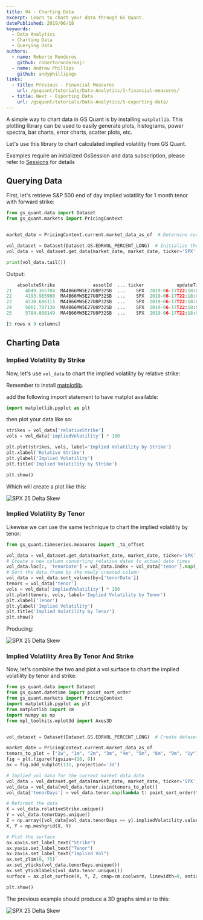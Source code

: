 ```yaml
---
title: 04 - Charting Data
excerpt: Learn to chart your data through GS Quant.
datePublished: 2019/06/18
keywords:
  - Data Analytics
  - Charting Data
  - Querying Data
authors:
  - name: Roberto Ronderos
    github: robertoronderosjr
  - name: Andrew Phillips
    github: andyphillipsgs
links:
  - title: Previous - Financial Measures
    url: /gsquant/tutorials/Data-Analytics/3-financial-measures/
  - title: Next - Exporting Data
    url: /gsquant/tutorials/Data-Analytics/5-exporting-data/
---
```


A simple way to chart data in GS Quant is by installing `matplotlib`. This plotting library can be used to easily
generate plots, histograms, power spectra, bar charts, error charts, scatter plots, etc.

Let's use this library to chart calculated implied volatility from GS Quant.

<note>Examples require an initialized GsSession and data subscription, please refer to 
<a href="/docs/gsquant/guides/Authentication/2-gs-session">Sessions</a> for details</note>

## Querying Data

First, let's retrieve S&P 500 end of day implied volatility for 1 month tenor with forward strike:

```python
from gs_quant.data import Dataset
from gs_quant.markets import PricingContext


market_date = PricingContext.current.market_data_as_of  # Determine current market date

vol_dataset = Dataset(Dataset.GS.EDRVOL_PERCENT_LONG)  # Initialize the equity implied volatility dataset
vol_data = vol_dataset.get_data(market_date, market_date, ticker='SPX', tenor='1m', strikeReference='forward')

print(vol_data.tail())
```

Output:

```python
    absoluteStrike              assetId  ... ticker            updateTime
21     4049.365704  MA4B66MW5E27U8P32SB  ...    SPX  2019-06-17T22:18:01Z
22     4193.985908  MA4B66MW5E27U8P32SB  ...    SPX  2019-06-17T22:18:01Z
23     4338.606111  MA4B66MW5E27U8P32SB  ...    SPX  2019-06-17T22:18:01Z
24     5061.707130  MA4B66MW5E27U8P32SB  ...    SPX  2019-06-17T22:18:01Z
25     5784.808149  MA4B66MW5E27U8P32SB  ...    SPX  2019-06-17T22:18:01Z

[5 rows x 9 columns]
```

## Charting Data

### Implied Volatility By Strike

Now, let's use `vol_data` to chart the implied volatility by relative strike:

<note>Remember to install <a href="https://matplotlib.org/3.1.0/users/installing.html">matplotlib</a>.</note>

add the following import statement to have matplot available:

```python
import matplotlib.pyplot as plt
```

then plot your data like so:

```python
strikes = vol_data['relativeStrike']
vols = vol_data['impliedVolatility'] * 100

plt.plot(strikes, vols, label='Implied Volatility by Strike')
plt.xlabel('Relative Strike')
plt.ylabel('Implied Volatility')
plt.title('Implied Volatility by Strike')

plt.show()
```

Which will create a plot like this:

![SPX 25 Delta Skew](/docs/gsquant/tutorials/images/spx_implied_by_strike.JPG)

### Implied Volatility By Tenor

Likewise we can use the same technique to chart the implied volatility by tenor:

```python
from gs_quant.timeseries.measures import _to_offset

vol_data = vol_dataset.get_data(market_date, market_date, ticker='SPX', relativeStrike=1.0, strikeReference='forward')
# Create a new column converting relative dates to actual date times
vol_data.loc[:, 'tenorDate'] = vol_data.index + vol_data['tenor'].map(_to_offset)
# Sort the data frame by the newly created column
vol_data = vol_data.sort_values(by=['tenorDate'])
tenors = vol_data['tenor']
vols = vol_data['impliedVolatility'] * 100
plt.plot(tenors, vols, label='Implied Volatility by Tenor')
plt.xlabel('Tenor')
plt.ylabel('Implied Volatility')
plt.title('Implied Volatility by Tenor')
plt.show()
```

Producing:

![SPX 25 Delta Skew](/docs/gsquant/tutorials/images/spx_implied_by_tenor.JPG)

### Implied Volatility Area By Tenor And Strike

Now, let's combine the two and plot a vol surface to chart the implied volatility by tenor and strike:

```python
from gs_quant.data import Dataset
from gs_quant.datetime import point_sort_order
from gs_quant.markets import PricingContext
import matplotlib.pyplot as plt
from matplotlib import cm
import numpy as np
from mpl_toolkits.mplot3d import Axes3D


vol_dataset = Dataset(Dataset.GS.EDRVOL_PERCENT_LONG)  # Create dataset for equity implied volatility

market_date = PricingContext.current.market_data_as_of
tenors_to_plot = ["2w", "1m", "2m", "3m", "4m", "5m", "6m", "9m", "1y"]
fig = plt.figure(figsize=(16, 9))
ax = fig.add_subplot(111, projection='3d')

# Implied vol data for the current market data date
vol_data = vol_dataset.get_data(market_date, market_date, ticker='SPX', strikeReference='forward')
vol_data = vol_data[vol_data.tenor.isin(tenors_to_plot)]
vol_data['tenorDays'] = vol_data.tenor.map(lambda t: point_sort_order(t))

# Reformat the data
X = vol_data.relativeStrike.unique()
Y = vol_data.tenorDays.unique()
Z = np.array([vol_data[vol_data.tenorDays == y].impliedVolatility.values.tolist() for y in Y]) * 100
X, Y = np.meshgrid(X, Y)

# Plot the surface
ax.xaxis.set_label_text("Strike")
ax.yaxis.set_label_text("Tenor")
ax.zaxis.set_label_text("Implied Vol")
ax.set_zlim(0, 75)
ax.set_yticks(vol_data.tenorDays.unique())
ax.set_yticklabels(vol_data.tenor.unique())
surface = ax.plot_surface(X, Y, Z, cmap=cm.coolwarm, linewidth=0, antialiased=False)

plt.show()
```

The previous example should produce a 3D graphs similar to this:

![SPX 25 Delta Skew](/docs/gsquant/tutorials/images/spx_area.JPG)
